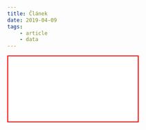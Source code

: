 ```yaml
---
title: Článek  
date: 2019-04-09
tags: 
    - article
    - data
---
```


<iframe src="demo_iframe.htm" style="border:2px solid red;"></iframe>
